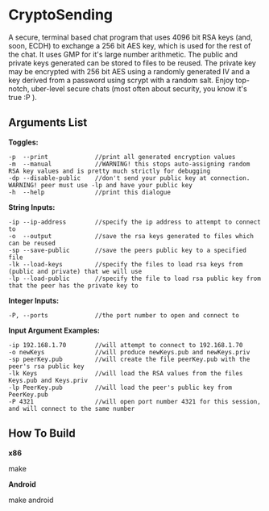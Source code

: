 CryptoSending
=============

A secure, terminal based chat program that uses 4096 bit RSA keys (and, soon, ECDH) to exchange a
256 bit AES key, which is used for the rest of the chat. It uses GMP for it's large number arithmetic. 
The public and private keys generated can be stored to files to be reused. The private key may be encrypted
with 256 bit AES using a randomly generated IV and a key derived from a password using scrypt with
a random salt. Enjoy top-notch, uber-level secure chats (most often about security, you know it's
true :P ).

Arguments List
--------------

**Toggles:**
```
-p	--print				//print all generated encryption values
-m	--manual			//WARNING! this stops auto-assigning random RSA key values and is pretty much strictly for debugging
-dp	--disable-public	//don't send your public key at connection. WARNING! peer must use -lp and have your public key
-h	--help				//print this dialogue
```
**String Inputs:**
```
-ip	--ip-address		//specify the ip address to attempt to connect to
-o	--output			//save the rsa keys generated to files which can be reused
-sp --save-public		//save the peers public key to a specified file
-lk	--load-keys			//specify the files to load rsa keys from (public and private) that we will use
-lp	--load-public		//specify the file to load rsa public key from that the peer has the private key to
```

**Integer Inputs:**
 ```
-P, --ports				//the port number to open and connect to
```

**Input Argument Examples:**
```
-ip 192.168.1.70		//will attempt to connect to 192.168.1.70
-o newKeys				//will produce newKeys.pub and newKeys.priv
-sp peerKey.pub			//will create the file peerKey.pub with the peer's rsa public key
-lk Keys				//will load the RSA values from the files Keys.pub and Keys.priv
-lp PeerKey.pub			//will load the peer's public key from PeerKey.pub
-P 4321					//will open port number 4321 for this session, and will connect to the same number
```

How To Build
------------
**x86**

make


**Android**

make android
